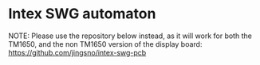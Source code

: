 # Intex SWG automaton

NOTE:
Please use the repository below instead, as it will work for both the TM1650, and the non TM1650 version of the display board:
https://github.com/jingsno/intex-swg-pcb

